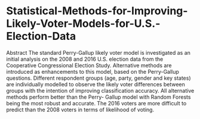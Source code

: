 # Statistical-Methods-for-Improving-Likely-Voter-Models-for-U.S.-Election-Data

Abstract
The standard Perry-Gallup likely voter model is investigated as an initial analysis on the
2008 and 2016 U.S. election data from the Cooperative Congressional Election Study. Alternative
methods are introduced as enhancements to this model, based on the Perry-Gallup
questions. Different respondent groups (age, party, gender and key states) are individually
modelled to observe the likely voter differences between groups with the intention of
improving classification accuracy. All alternative methods perform better than the Perry-
Gallup model with Random Forests being the most robust and accurate. The 2016 voters
are more difficult to predict than the 2008 voters in terms of likelihood of voting.
